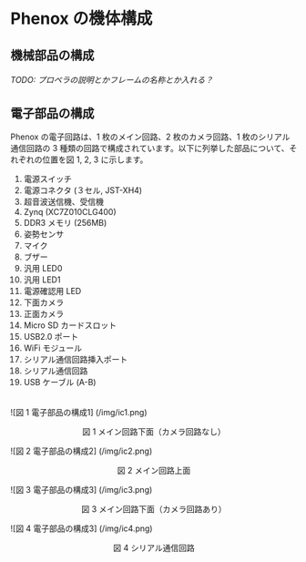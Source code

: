 # Phenox の機体構成

## 機械部品の構成
###### TODO: プロペラの説明とかフレームの名称とか入れる？

## 電子部品の構成

Phenox の電子回路は、1 枚のメイン回路、2 枚のカメラ回路、1 枚のシリアル通信回路の 3 種類の回路で構成されています。以下に列挙した部品について、それぞれの位置を図 1, 2, 3 に示します。

1. 電源スイッチ2. 電源コネクタ (３セル, JST-XH4)
3. 超音波送信機、受信機4. Zynq (XC7Z010CLG400)5. DDR3 メモリ (256MB)6. 姿勢センサ7. マイク8. ブザー9. 汎用 LED010. 汎用 LED111. 電源確認用 LED 
12. 下面カメラ13. 正面カメラ14. Micro SD カードスロット
15. USB2.0 ポート16. WiFi モジュール17. シリアル通信回路挿入ポート
18. シリアル通信回路19. USB ケーブル (A-B)

######
![図 1 電子部品の構成1] (/img/ic1.png)
<div align="center">図 1 メイン回路下面（カメラ回路なし）</div>

![図 2 電子部品の構成2] (/img/ic2.png)
<div align="center">図 2 メイン回路上面</div>

![図 3 電子部品の構成3] (/img/ic3.png)
<div align="center">図 3 メイン回路下面（カメラ回路あり）</div>

![図 4 電子部品の構成3] (/img/ic4.png)
<div align="center">図 4 シリアル通信回路</div>


